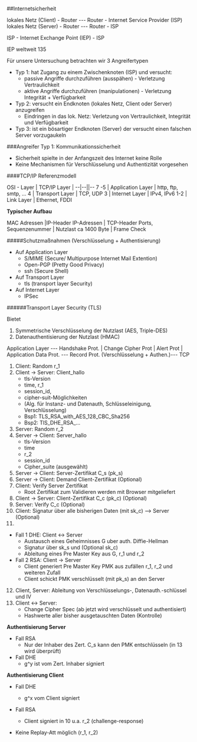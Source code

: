 ##Internetsicherheit

lokales Netz (Client) - Router --- Router - Internet Service Provider (ISP)
lokales Netz (Server) - Router --- Router - ISP

ISP - Internet Exchange Point (IEP) - ISP

IEP weltweit 135

Für unsere Untersuchung betrachten wir 3 Angreifertypen
* Typ 1: hat Zugang zu einem Zwischenknoten (ISP) und versucht:
  - passive Angriffe durchzuführen (ausspähen) - Verletzung Vertraulichkeit
  - aktive Angriffe durchzuführen (manipulationen) - Verletzung Integrität +
    Verfügbarkeit
* Typ 2: versucht ein Endknoten (lokales Netz, Client oder Server) anzugreifen
  - Eindringen in das lok. Netz: Verletzung von Vertraulichkeit, Integrität und
    Verfügbarkeit
* Typ 3: ist ein bösartiger Endknoten (Server) der versucht einen falschen
  Server vorzugaukeln


###Angreifer Typ 1: Kommunikationssicherheit

* Sicherheit spielte in der Anfangszeit des Internet keine Rolle
* Keine Mechanismen für Verschlüsselung und Authentizität vorgesehen

####TCP/IP Referenzmodell

OSI - Layer | TCP/IP Layer |
--|--||--
7 -5 | Application Layer | http, ftp, smtp, ...
4 | Transport Layer | TCP, UDP
3 | Internet Layer | IPv4, IPv6
1-2 | Link Layer | Ethernet, FDDI

**Typischer Aufbau**

MAC Adressen |IP-Header IP-Adressen | TCP-Header Ports, Sequenzenummer | Nutzlast ca 1400 Byte | Frame Check

#####Schutzmaßnahmen (Verschlüsselung + Authentisierung)

* Auf Application Layer
  - S/MIME (Secure/ Multipurpose Internet Mail Extention)
  - Open-PGP (Pretty Good Privacy)
  - ssh (Secure Shell)
* Auf Transport Layer
  - tls (transport layer Security)
* Auf Internet Layer
  - IPSec

######Transport Layer Security (TLS)

Bietet
1. Symmetrische Verschlüsselung der Nutzlast (AES, Triple-DES)
2. Datenauthentisierung der Nutzlast (HMAC)

Application Layer --- Handshake Prot. | Change Cipher Prot | Alert Prot |
Application Data Prot. --- Record Prot. (Verschlüsselung + Authen.)--- TCP

1. Client: Random r_1
2. Client -> Server: Client_hallo
   - tls-Version
   - time, r_1
   - session_id,
   - cipher-suit-Möglichkeiten
   - (Alg. für Instanz- und Datenauth, Schlüsseleinigung, Verschlüsselung)
   - Bsp1: TLS_RSA_with_AES_128_CBC_Sha256
   - Bsp2: TlS_DHE_RSA_...
3. Server: Random r_2
4. Server -> Client: Server_hallo
   - tls-Version
   - time
   - r_2
   - session_id
   - Cipher_suite (ausgewählt)
5. Server -> Client: Server-Zertifikat C_s (pk_s)
6. Server -> Client: Demand Client-Zertifikat (Optional)
7. Client: Verify Server Zertifikat
   - Root Zertifikat zum Validieren werden mit Browser mitgeliefert
8. Client -> Server: Client-Zertifikat C_c (pk_c) (Optional)
9. Server: Verify C_c (Optional)
10. Client: Signatur über alle bisherigen Daten (mit sk_c) --> Server (Optional)
11.
 * Fall 1 DHE: Client <-> Server
     - Austausch eines Geheimnisses G uber auth. Diffie-Hellman
     - Signatur über sk_s und (Optional sk_c)
     - Ableitung eines Pre Master Key aus G, r_1 und r_2
 * Fall 2 RSA: Client -> Server
     - Client generiert Pre Master Key PMK aus zufällen r_1, r_2 und weiteren
       Zufall
     - Client schickt PMK verschlüsselt (mit pk_s) an den Server
12. Client, Server: Ableitung von Verschlüsselungs-, Datenauth.-schlüssel und
IV
13. Client <-> Server:
    - Change Cipher Spec (ab jetzt wird verschlüsselt und authentisiert)
    - Hashwerte aller bisher ausgetauschten Daten (Kontrolle)

**Authentisierung Server**

* Fall RSA
  - Nur der Inhaber des Zert. C_s kann den PMK entschlüsseln (in 13 wird
    überprüft)
* Fall DHE
  - g^y ist vom Zert. Inhaber signiert

**Authentisierung Client**

* Fall DHE
  - g^x vom Client signiert
* Fall RSA
  - Client signiert in 10 u.a. r_2 (challenge-response)

* Keine Replay-Att möglich (r_1, r_2)
